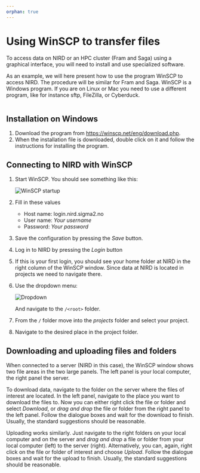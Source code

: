 ```yaml
---
orphan: true
---
```



# Using WinSCP to transfer files

To access data on NIRD or an HPC cluster (Fram and Saga) using a graphical
interface, you will need to install and use specialized software.

As an example, we will here present how to use the program WinSCP to access
NIRD. The procedure will be similar for Fram and Saga.  WinSCP is a Windows
program. If you are on Linux or Mac you need to use a different program, like
for instance sftp, FileZilla, or Cyberduck.

```{contents} Table of Contents
```


## Installation on Windows

1.  Download the program from <https://winscp.net/eng/download.php>.
2.  When the installation file is downloaded, double click on it and follow the instructions for installing the program.


## Connecting to NIRD with WinSCP

1. Start WinSCP. You should see something like this:

    ![WinSCP startup](images/WinSCP_start.jpg)

2. Fill in these values
    - Host name: login.nird.sigma2.no
    - User name: *Your username*
    - Password: *Your password*
3. Save the configuration by pressing the *Save* button.
4. Log in to NIRD by pressing the *Login* button
5. If this is your first login, you should see your home folder at NIRD in the right column of the WinSCP window.
   Since data at NIRD is located in projects we need to navigate there.
6. Use the dropdown menu:

    ![Dropdown](images/WinSCP_dropdown.jpg)

   And navigate to the `/<root>` folder.
7. From the `/` folder move into the *projects* folder and select your project.
8. Navigate to the desired place in the project folder.


## Downloading and uploading files and folders

When connected to a server (NIRD in this case), the WinSCP window shows two
file areas in the two large panels. The left panel is your local computer, the
right panel the server.

To download data, navigate to the folder on the server where the files of
interest are located. In the left panel, navigate to the place you want to
download the files to. Now you can either right click the file or folder and
select *Download*, or *drag and drop* the file or folder from the right panel
to the left panel. Follow the dialogue boxes and wait for the download to
finish. Usually, the standard suggestions should be reasonable.

Uploading works similarly. Just navigate to the right folders on your local
computer and on the server and *drag and drop* a file or folder from your local
computer (left) to the server (right). Alternatively, you can, again, right
click on the file or folder of interest and choose *Upload*. Follow the
dialogue boxes and wait for the upload to finish. Usually, the standard
suggestions should be reasonable.
